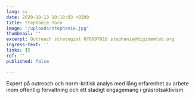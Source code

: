 ```yaml
---
lang: sv
date: 2020-10-13 10:18:03 +0200
title: Stephanie Toro
image: "/uploads/stephanie.jpg"
thumbnail: ''
excerpt: Outreach strategist 076897916 stephanie@digidemlab.org
ingress-text: ''
links: []
ref: ''
published: false

---
```

Expert på outreach och norm-kritisk analys med lång erfarenhet av arbete inom offentlig förvaltning och ett stadigt engagemang i gräsrotsaktivism.